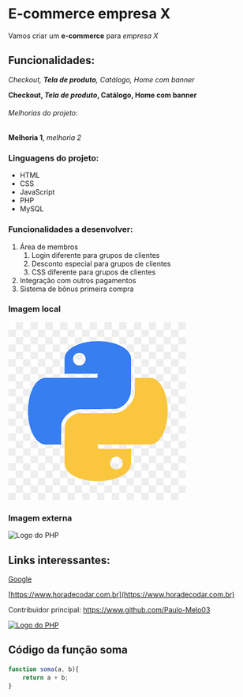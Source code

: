 # E-commerce empresa X

Vamos criar um **e-commerce** para *empresa X*

## Funcionalidades:

_Checkout, **Tela de produto**, Catálogo, Home com banner_ 

**Checkout, _Tela de produto_, Catálogo, Home com banner**

###### Melhorias do projeto:

__Melhoria 1__, _melhoria 2_

### Linguagens do projeto:

* HTML
* CSS
* JavaScript
* PHP
* MySQL

### Funcionalidades a desenvolver:

1. Área de membros
    1. Login diferente para grupos de clientes
    2. Desconto especial para grupos de clientes
    3. CSS diferente para grupos de clientes
2. Integração com outros pagamentos
3. Sistema de bônus primeira compra

### Imagem local

![Logo do Python](img/python.png)

### Imagem externa

![Logo do PHP](https://w7.pngwing.com/pngs/751/3/png-transparent-logo-php-html-others-text-trademark-logo-thumbnail.png)

## Links interessantes:

[Google](https://www.google.com)

[https://www.horadecodar.com.br](https://www.horadecodar.com.br)

Contribuidor principal: https://www.github.com/Paulo-Melo03

[![Logo do PHP](https://w7.pngwing.com/pngs/751/3/png-transparent-logo-php-html-others-text-trademark-logo-thumbnail.png)](https://www.github.com/Paulo-Melo03)

## Código da função soma

```javascript
function soma(a, b){
    return a + b;
}
```